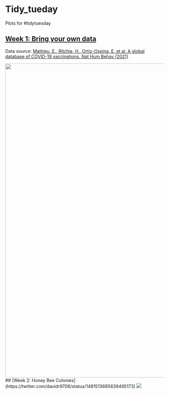 # Tidy_tueday
Plots for #tidytuesday

## [Week 1: Bring your own data](https://twitter.com/davidr9708/status/1481513685839495173)
Data source: [Mathieu, E., Ritchie, H., Ortiz-Ospina, E. et al. A global database of COVID-19 vaccinations. Nat Hum Behav (2021)](https://ourworldindata.org/covid-vaccinations)

<image src = "2022/Week_1/Covid_vaccination.png" width = 1000 heigth = 500>
## [Week 2: Honey Bee Colonies](https://twitter.com/davidr9708/status/1481513685839495173)
<image src = "2022/Week_2/summer_winter_colony_losses.png">
